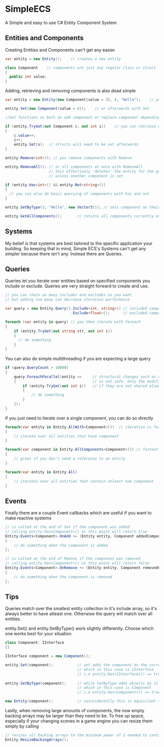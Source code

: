 # SimpleECS
A Simple and easy to use C# Entity Component System


## Entities and Components
Creating Entities and Components can't get any easier.
```C#
var entity = new Entity();    // creates a new entity

class Component    // components are just any regular class or struct
{
  public int value;
}
```

Adding, retrieving and removing components is also dead simple
```C#
var entity = new Entity(new Component{value = 3}, 4, "Hello");    // you can add components during entity creation

entity.Set(new Component(value = 4));    // or afterwards with Set

//Set functions as both an add component or replace component depending if the entity already has the component

if (entity.TryGet(out Component c, out int i))    // you can retrieve components with TryGet
{
    c.value++;
    i++;
    entity.Set(s);  // structs will need to be set afterwards
}

entity.Remove<int>(); // you remove components with Remove

entity.RemoveAll(); // or all components at once with RemoveAll
                    // this effectively 'deletes' the entity for the gc to handle
                    // unless another component is set

if (entity.Has<int>() && entity.Not<string>())
{
  // you can also do basic querying of components with has and not  
}

entity.SetByType(3, "Hello", new Vector3()); // sets component as their type

entity.GetAllComponents();       // returns all components currently on the entity
```
## Systems

My belief is that systems are best tailored to the specific application your building.
So keeping that in mind, Simple ECS's Systems can't get any simpler because there isn't any.
Instead there are Queries.

## Queries

Queries let you iterate over entities based on specified components you
include or exclude. Queries are very straight forward to create and use.

```C#
// you can chain as many includes and excludes as you want
// but adding too many can decrease iteration performance

var query = new Entity.Query().Include<int, string>() // included components
                              .Exclude<float>();      // excluded components

foreach (var entity in query) // you then iterate with foreach
{
    if (entity.TryGet(out string str, out int i))
    {
      // do something
    }
}
```

You can also do simple multithreading if you are expecting a large query
```C#
if (query.QueryCount > 10000) 
{                             
    query.ForeachParallel(entity =>     // structural changes such as adding and removing components or entities
    {                                   // is not safe. Only the modification of components and only 
        if (entity.TryGet(out int i))   // if they are not shared elsewhere is safe to do
        {                               
            // do something
        }
    });
}
```
If you just need to iterate over a single component, you can do so directly
```C#
foreach(var entity in Entity.AllWith<Component>())  // iteration is faster since there is no filtering
{
    // iterate over all entities that have component
}

foreach(var component in Entity.AllComponents<Component>()) // fastest way to iterate over components
{
    // great if you don't need a reference to an entity
}

foreach(var entity in Entity.All)
{
    // iterates over all entities that contain atleast one component
}
```

## Events
Finally there are a couple Event callbacks which are useful if you want to make reactive systems

```C#
// is called at the end of Set if the component was added
// calling entity.Has<Component>() at this point will return true
Entity.Events<Component>.OnAdd += (Entity entity, Component addedComponent) => 
{ 
    // do something when the component is added
};

// is called at the end of Remove if the component was removed
// calling entity.Has<Component>() at this point will return false
Entity.Events<Component>.OnRemove += (Entity entity, Component removedComponent) =>
{
    // do something when the component is removed
};
```

## Tips

Queries match over the smallest entity collection in it's include array, so
it's always better to have atleast one. Otherwise the query will match over all entities.

entity.Set() and entity.SetByType() work slightly differently. 
Choose which one works best for your situation 
```C#
class Component: IInterface
{}

IInterface component = new Component();

entity.Set(component);           // set adds the component as the current type
                                 // which in this case is IInterface 
                                 // i.e entity.Has<IInterface>() == true
                                  
entity.SetByType(component);     // while SetByType adds objects by it's type
                                 // which in this case is Component
                                 // i.e entity.Has<Component>() == true

new Entity(component);           // coincidentally this is equivilant to new Entity().SetByType(component)
```

Lastly, when removing large amounts of components, the now empty backing arrays may be larger than they need to be.
To free up space, especially if your changing scenes in a game engine you can resize them simply by calling
```C#
// resizes all backing arrays to the minimum power of 2 needed to contain all components
Entity.ResizeBackingArrays();
```
